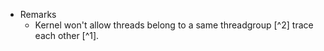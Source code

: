 * Remarks
    * Kernel won't allow threads belong to a same threadgroup [^2] trace each other [^1].

[1]: https://github.com/torvalds/linux/blob/fab840fc2d542fabcab903db8e03589a6702ba5f/kernel/ptrace.c#L301
[2]: http://stackoverflow.com/questions/9305992/linux-threads-and-process
